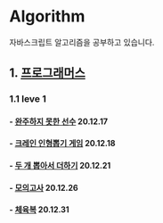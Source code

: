 # Algorithm

자바스크립트 알고리즘을 공부하고 있습니다.

## 1. [프로그래머스](https://programmers.co.kr/learn/challenges)

### 1.1 leve 1

#### - [완주하지 못한 선수](https://programmers.co.kr/learn/courses/30/lessons/42576) 20.12.17

#### - [크레인 인형뽑기 게임](https://programmers.co.kr/learn/courses/30/lessons/64061) 20.12.18

#### - [두 개 뽑아서 더하기](https://programmers.co.kr/learn/courses/30/lessons/68644) 20.12.21

#### - [모의고사](https://programmers.co.kr/learn/courses/30/lessons/42840) 20.12.26

#### - [체육복](https://programmers.co.kr/learn/courses/30/lessons/42862) 20.12.31
